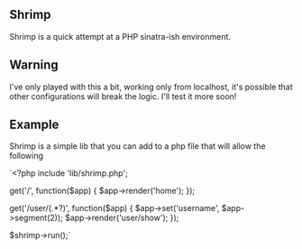 ## Shrimp
Shrimp is a quick attempt at a PHP sinatra-ish environment.

## Warning
I've only played with this a bit, working only from localhost, it's possible that other configurations will break the logic. I'll test it more soon!

## Example
Shrimp is a simple lib that you can add to a php file that will allow the following

`<?php
include 'lib/shrimp.php';

get('/', function($app) {
    $app->render('home');
});

get('/user/(.*?)', function($app) {
    $app->set('username', $app->segment(2));
    $app->render('user/show');
});

$shrimp->run();`